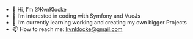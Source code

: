 - 👋 Hi, I’m @KvnKlocke
- 👀 I’m interested in coding with Symfony and VueJs
- 🌱 I’m currently learning working and creating my own bigger Projects
- 📫 How to reach me: kvnklocke@gmail.com

<!---
KvnKlocke/KvnKlocke is a ✨ special ✨ repository because its `README.md` (this file) appears on your GitHub profile.
You can click the Preview link to take a look at your changes.
--->
